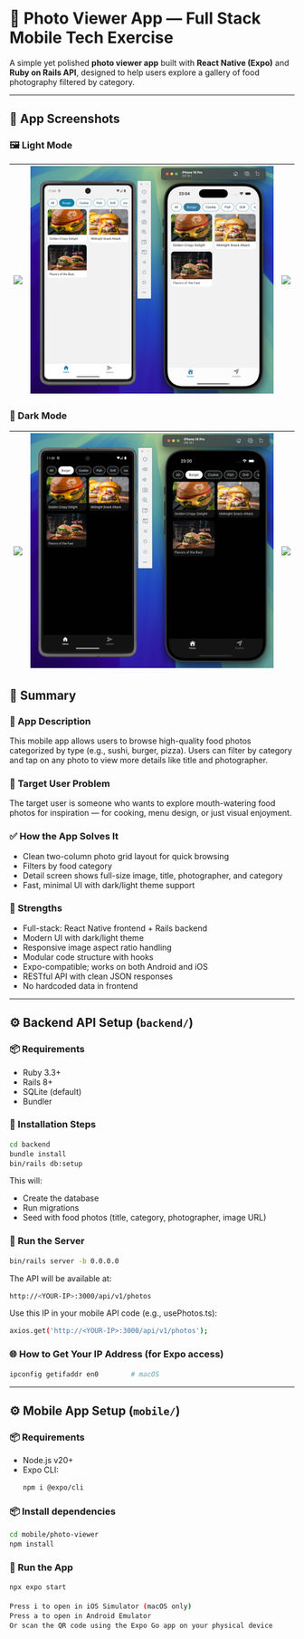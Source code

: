 # 📸 Photo Viewer App — Full Stack Mobile Tech Exercise

A simple yet polished **photo viewer app** built with **React Native (Expo)** and **Ruby on Rails API**, designed to help users explore a gallery of food photography filtered by category.

---

## 📱 App Screenshots

### 🖼️ Light Mode

| ![](./images/light-1.png) | ![](./images/light-2.png) | ![](./images/light-3.png) |
|---------------------------|---------------------------|---------------------------|

### 🌙 Dark Mode

| ![](./images/dark-1.png) | ![](./images/dark-2.png) | ![](./images/dark-3.png) |
|--------------------------|--------------------------|--------------------------|


## 🧠 Summary

### 📱 App Description
This mobile app allows users to browse high-quality food photos categorized by type (e.g., sushi, burger, pizza). Users can filter by category and tap on any photo to view more details like title and photographer.

### 👤 Target User Problem
The target user is someone who wants to explore mouth-watering food photos for inspiration — for cooking, menu design, or just visual enjoyment.

### ✅ How the App Solves It
- Clean two-column photo grid layout for quick browsing  
- Filters by food category  
- Detail screen shows full-size image, title, photographer, and category  
- Fast, minimal UI with dark/light theme support

### 💪 Strengths
- Full-stack: React Native frontend + Rails backend
- Modern UI with dark/light theme
- Responsive image aspect ratio handling
- Modular code structure with hooks
- Expo-compatible; works on both Android and iOS
- RESTful API with clean JSON responses
- No hardcoded data in frontend

---

## ⚙️ Backend API Setup (`backend/`)

### 📦 Requirements
- Ruby 3.3+
- Rails 8+
- SQLite (default)
- Bundler

### 🔧 Installation Steps

```bash
cd backend
bundle install
bin/rails db:setup
```

This will:
- Create the database
- Run migrations
- Seed with food photos (title, category, photographer, image URL)

### 🚀 Run the Server
```bash
bin/rails server -b 0.0.0.0
```

The API will be available at:
```bash
http://<YOUR-IP>:3000/api/v1/photos
```

Use this IP in your mobile API code (e.g., usePhotos.ts):
```bash
axios.get('http://<YOUR-IP>:3000/api/v1/photos');
```

### 🌐 How to Get Your IP Address (for Expo access)
```bash
ipconfig getifaddr en0        # macOS
```

---

## ⚙️ Mobile App Setup (`mobile/`)

### 📦 Requirements

- Node.js v20+
- Expo CLI:
  ```bash
  npm i @expo/cli
  ```

### 📦 Install dependencies

```bash
cd mobile/photo-viewer
npm install
```

### 🚀 Run the App

```bash
npx expo start

Press i to open in iOS Simulator (macOS only)
Press a to open in Android Emulator
Or scan the QR code using the Expo Go app on your physical device
```
